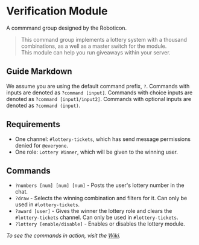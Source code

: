 # Verification Module
A commmand group designed by the Roboticon.

> This command group implements a lottery system with a thousand combinations, as a well as a master switch for the module.  
> This module can help you run giveaways within your server.

## Guide Markdown  
We assume you are using the default command prefix, `?`. Commands with inputs are denoted as ``?command [input]``. Commands with choice inputs are denoted as ``?command [input1/input2]``. Commands with optional inputs are denoted as ``?command (input)``.

## Requirements
* One channel: ``#lottery-tickets``, which has send message permissions denied for ``@everyone``.
* One role: ``Lottery Winner``, which will be given to the winning user.

## Commands
* ``?numbers [num] [num] [num]`` - Posts the user's lottery number in the chat.
* ``?draw`` - Selects the winning combination and filters for it. Can only be used in ``#lottery-tickets``.
* ``?award [user]`` - Gives the winner the lottery role and clears the ``#lottery-tickets`` channel. Can only be used in ``#lottery-tickets``.
* ``?lottery [enable/disable]`` - Enables or disables the lottery module.

*To see the commands in action, visit the [Wiki](https://github.com/Strand-Custom-Commands/Strand-Custom-Commands/wiki).*
